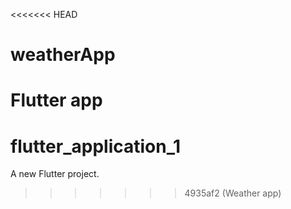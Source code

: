 <<<<<<< HEAD
# weatherApp
Flutter app
=======
# flutter_application_1

A new Flutter project.
>>>>>>> 4935af2 (Weather app)
